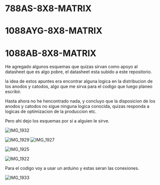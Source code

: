 # 788AS-8X8-MATRIX
# 1088AYG-8X8-MATRIX 
# 1088AB-8X8-MATRIX


He agregado algunos esquemas que quizas sirvan como apoyo al datasheet que es algo pobre, el datasheet esta subido a este repositorio.

la idea de estos apuntes era encontrar alguna logica en la distribucion de los anodos y catodos, algo que me sirva para el codigo que luego planeo escribir.

Hasta ahora no he hencontrado nada, y concluyo que la disposicion de los anodos y catodos no sigue ninguna logica conocida, quizas responda a logicas de optimizacion de la produccion etc.

Pero ahi dejo los esquemas por si a alguien le sirve.




![IMG_1932](https://github.com/user-attachments/assets/2c2eb533-6106-46a0-9da4-189418794db1)



![IMG_1929](https://github.com/user-attachments/assets/14edbb28-af9e-4c1c-9e07-b851ed84fc75)
![IMG_1927](https://github.com/user-attachments/assets/66c7df4f-283e-4ef9-845f-27478717f4f7)



![IMG_1925](https://github.com/user-attachments/assets/6f7ac949-69b1-486b-a8b2-d912c8d10eaa)


![IMG_1922](https://github.com/user-attachments/assets/7a923664-6ba0-4a7a-b62c-a89c89c2459c)



Para el codigo voy a usar un arduino y estas seran las conexiones.

![IMG_1933](https://github.com/user-attachments/assets/e881a45f-3b54-4103-a140-954f4d9d49c4)

